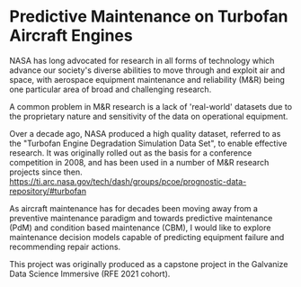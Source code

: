 # Predictive Maintenance on Turbofan Aircraft Engines

NASA has long advocated for research in all forms of technology which advance our society's diverse abilities to move through and exploit air and space, with aerospace equipment maintenance and reliability (M&R) being one particular area of broad and challenging research.

A common problem in M&R research is a lack of 'real-world' datasets due to the proprietary nature and sensitivity of the data on operational equipment.

Over a decade ago, NASA produced a high quality dataset, referred to as the "Turbofan Engine Degradation Simulation Data Set", to enable effective research. It was originally rolled out as the basis for a conference competition in 2008, and has been used in a number of M&R research projects since then.
https://ti.arc.nasa.gov/tech/dash/groups/pcoe/prognostic-data-repository/#turbofan

As aircraft maintenance has for decades been moving away from a preventive maintenance paradigm and towards predictive maintenance (PdM) and condition based maintenance (CBM), I would like to explore maintenance decision models capable of predicting equipment failure and recommending repair actions.


This project was originally produced as a capstone project in the Galvanize Data Science Immersive (RFE 2021 cohort).


